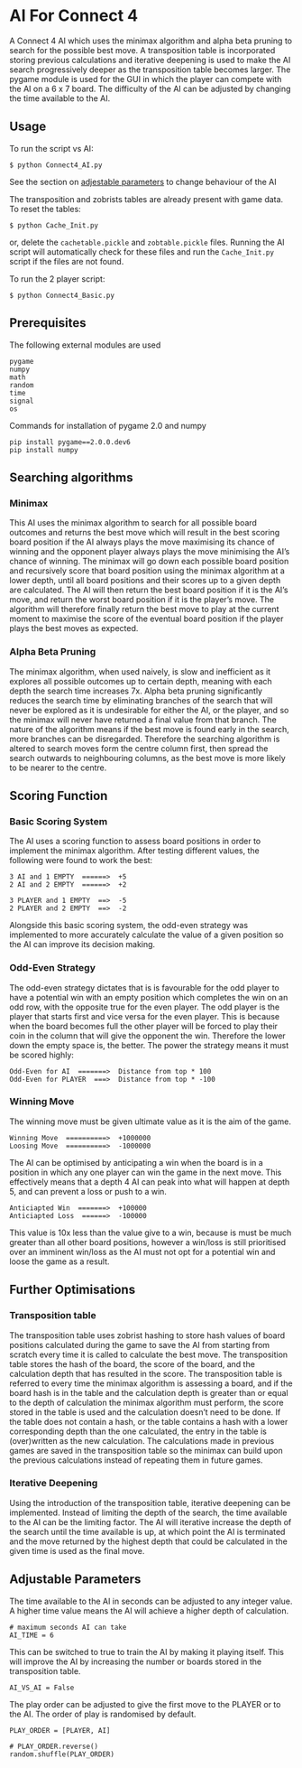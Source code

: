 # AI For Connect 4
A Connect 4 AI which uses the minimax algorithm and alpha beta pruning to search for the possible best move. A transposition table is incorporated storing previous calculations and iterative deepening is used to make the AI search progressively deeper as the transposition table becomes larger. The pygame module is used for the GUI in which the player can compete with the AI on a 6 x 7 board. The difficulty of the AI can be adjusted by changing the time available to the AI.

## Usage

To run the script vs AI:
```
$ python Connect4_AI.py
```
See the section on [adjestable parameters](#adjustable-parameters) to change behaviour of the AI

The transposition and zobrists tables are already present with game data.
To reset the tables:
```
$ python Cache_Init.py
```
or, delete the ```cachetable.pickle``` and ```zobtable.pickle``` files.
Running the AI script will automatically check for these files and run the ```Cache_Init.py``` script if the files are not found.

To run the 2 player script:
```
$ python Connect4_Basic.py
```

## Prerequisites

The following external modules are used
```
pygame
numpy
math
random
time
signal
os
```
Commands for installation of pygame 2.0 and numpy
```
pip install pygame==2.0.0.dev6
pip install numpy
```


## Searching algorithms

### Minimax

This AI uses the minimax algorithm to search for all possible board outcomes and returns the best move which will result in the best scoring board position if the AI always plays the move maximising its chance of winning and the opponent player always plays the move minimising the AI’s chance of winning. The minimax will go down each possible board position and recursively score that board position using the minimax algorithm at a lower depth, until all board positions and their scores up to a given depth are calculated. The AI will then return the best board position if it is the AI’s move, and return the worst board position if it is the player’s move. The algorithm will therefore finally return the best move to play at the current moment to maximise the score of the eventual board position if the player plays the best moves as expected.

### Alpha Beta Pruning

The minimax algorithm, when used naively, is slow and inefficient as it explores all possible outcomes up to certain depth, meaning with each depth the search time increases 7x. Alpha beta pruning significantly reduces the search time by eliminating branches of the search that will never be explored as it is undesirable for either the AI, or the player, and so the minimax will never have returned a final value from that branch. The nature of the algorithm means if the best move is found early in the search, more branches can be disregarded. Therefore the searching algorithm is altered to search moves form the centre column first, then spread the search outwards to neighbouring columns, as the best move is more likely to be nearer to the centre.

## Scoring Function

### Basic Scoring System

The AI uses a scoring function to assess board positions in order to implement the minimax algorithm. After testing different values, the following were found to work the best:
```
3 AI and 1 EMPTY  ======>  +5
2 AI and 2 EMPTY  ======>  +2

3 PLAYER and 1 EMPTY  ==>  -5
2 PLAYER and 2 EMPTY  ==>  -2
```
Alongside this basic scoring system, the odd-even strategy was implemented to more accurately calculate the value of a given position so the AI can improve its decision making.

### Odd-Even Strategy

The odd-even strategy dictates that is is favourable for the odd player to have a potential win with an empty position which completes the win on an odd row, with the opposite true for the even player. The odd player is the player that starts first and vice versa for the even player. This is because when the board becomes full the other player will be forced to play their coin in the column that will give the opponent the win. Therefore the lower down the empty space is, the better. The power the strategy means it must be scored highly:
```
Odd-Even for AI  =======>  Distance from top * 100
Odd-Even for PLAYER  ===>  Distance from top * -100
```

### Winning Move

The winning move must be given ultimate value as it is the aim of the game.
```
Winning Move  ==========>  +1000000
Loosing Move  ==========>  -1000000
```

The AI can be optimised by anticipating a win when the board is in a position in which any one player can win the game in the next move. This effectively means that a depth 4 AI can peak into what will happen at depth 5, and can prevent a loss or push to a win.
```
Anticiapted Win  =======>  +100000
Anticiapted Loss  ======>  -100000
```
This value is 10x less than the value give to a win, because is must be much greater than all other board positions, however a win/loss is still prioritised over an imminent win/loss as the AI must not opt for a potential win and loose the game as a result.

## Further Optimisations

### Transposition table

The transposition table uses zobrist hashing to store hash values of board positions calculated during the game to save the AI from starting from scratch every time it is called to calculate the best move. The transposition table stores the hash of the board, the score of the board, and the calculation depth that has resulted in the score. The transposition table is referred to every time the minimax algorithm is assessing a board, and if the board hash is in the table and the calculation depth is greater than or equal to the depth of calculation the minimax algorithm must perform, the score stored in the table is used and the calculation doesn’t need to be done. If the table does not contain a hash, or the table contains a hash with a lower corresponding depth than the one calculated, the entry in the table is (over)written as the new calculation. The calculations made in previous games are saved in the transposition table so the minimax can build upon the previous calculations instead of repeating them in future games.

### Iterative Deepening

Using the introduction of the transposition table, iterative deepening can be implemented. Instead of limiting the depth of the search, the time available to the AI can be the limiting factor. The AI will iterative increase the depth of the search until the time available is up, at which point the AI is terminated and the move returned by the highest depth that could be calculated in the given time is used as the final move.

## Adjustable Parameters

The time available to the AI in seconds can be adjusted to any integer value. A higher time value means the AI will achieve a higher depth of calculation.
```
# maximum seconds AI can take
AI_TIME = 6
```

This can be switched to true to train the AI by making it playing itself. This will improve the AI by increasing the number or boards stored in the transposition table.
```
AI_VS_AI = False
```

The play order can be adjusted to give the first move to the PLAYER or to the AI. The order of play is randomised by default.
```
PLAY_ORDER = [PLAYER, AI]

# PLAY_ORDER.reverse()
random.shuffle(PLAY_ORDER)
```

